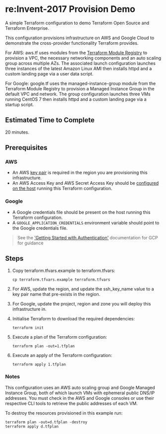 # re:Invent-2017 Provision Demo

A simple Terraform configuration to demo Terraform Open Source and Terraform Enterprise.

This configuration provisions infrastructure on AWS and Google Cloud to demonstrate the cross-provider functionality Terraform provides.

For AWS: aws.tf uses modules from the [Terraform Module Registry][terraform_registry] to provision a VPC, the necessary networking components and an auto scaling group across multiple AZs. The associated launch configuration launches three instances of the latest Amazon Linux AMI then installs httpd and a custom landing page via a user data script.

For Google: google.tf uses the managed-instance-group module from the Terraform Module Registry to provision a Managed Instance Group in the default VPC and network. The group configuration launches three VMs running CentOS 7 then installs httpd and a custom landing page via a startup script.

## Estimated Time to Complete

20 minutes.

## Prerequisites

### AWS 

* An AWS [key pair][key_pair] is required in the region you are provisioning this infrastructure.
* An AWS Access Key and AWS Secret Access Key should be [configured on the host][cli_config] running this Terraform configuration.

### Google

* A Google credentials file should be present on the host running this Terraform configuration.
* A `GOOGLE_APPLICATION_CREDENTIALS` environment variable should point to the Google credentials file.

> See the ['Getting Started with Authentication'][getting_started_with_gcp] documentation for GCP for guidance

## Steps

1. Copy terraform.tfvars.example to terraform.tfvars:
    
    `cp terraform.tfvars.example terraform.tfvars`

1. For AWS, update the region, and update the ssh_key_name value to a key pair name that pre-exists in the region.
1. For Google, update the project, region and zone you will deploy this infrastructure in.
1. Initialise Terraform to download the required dependencies:

    `terraform init`

1. Execute a plan of the Terraform configuration:

    `terraform plan -out=1.tfplan`

1. Execute an apply of the Terraform configuration:

    `terraform apply 1.tfplan`

### Notes

This configuration uses an AWS auto scaling group and Google Managed Instance Group, both of which launch VMs with ephemeral public DNS/IP addresses. You must check in the AWS and Google consoles or use their respective CLI tools to retrieve the public addresses of each VM.

To destroy the resources provisioned in this example run:

```
terraform plan -out=d.tfplan -destroy
terraform apply d.tfplan
```

[terraform_registry]: https://registry.terraform.io/
[key_pair]: http://docs.aws.amazon.com/AWSEC2/latest/UserGuide/ec2-key-pairs.html
[cli_config]: http://docs.aws.amazon.com/cli/latest/userguide/cli-chap-getting-started.html
[getting_started_with_gcp]: https://cloud.google.com/docs/authentication/getting-started
